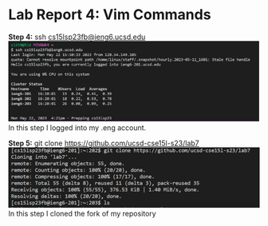 # Lab Report 4: Vim Commands 

**Step 4:** ssh cs15lsp23fb@ieng6.ucsd.edu <Enter> 
![Image](pic1.png)
  In this step I logged into my .eng account.
  
**Step 5:** git clone https://github.com/ucsd-cse15l-s23/lab7 <Enter>
  ![Image](pic2.png)
  In this step I cloned the fork of my repository 
  

